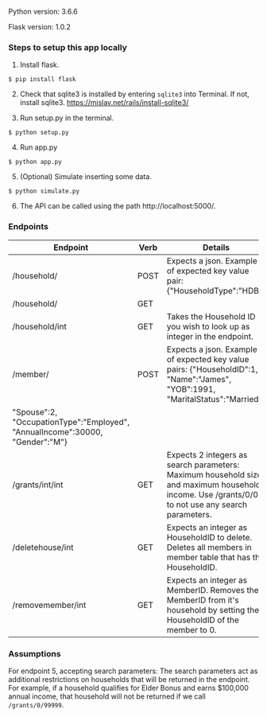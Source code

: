 Python version: 3.6.6

Flask version: 1.0.2

### Steps to setup this app locally

1. Install flask.

`$ pip install flask`

2. Check that sqlite3 is installed by entering `sqlite3` into Terminal. If not, install sqlite3. https://mislav.net/rails/install-sqlite3/

3. Run setup.py in the terminal.

`$ python setup.py`

4. Run app.py

`$ python app.py`

5. (Optional) Simulate inserting some data.

`$ python simulate.py`

6. The API can be called using the path http://localhost:5000/.


### Endpoints

| Endpoint            | Verb | Details                                                                                                                                            |
|---------------------|------|----------------------------------------------------------------------------------------------------------------------------------------------------|
| /household/         | POST | Expects a json. Example of expected key value pair: {"HouseholdType":"HDB"}                                                                                                                                     |
| /household/         | GET  |                                                                                                                                                    |
| /household/int    | GET  | Takes the Household ID you wish to look up as integer in the endpoint.                                                                                                                                                   |
| /member/            | POST | Expects a json. Example of expected key value pairs: {"HouseholdID":1, "Name":"James", "YOB":1991, "MaritalStatus":"Married",
        "Spouse":2, "OccupationType":"Employed", "AnnualIncome":30000, "Gender":"M"}                                                                                                                                  |
| /grants/int/int | GET  | Expects 2 integers as search parameters: Maximum household size, and maximum household income.   Use /grants/0/0 to not use any search parameters. |
| /deletehouse/int | GET  | Expects an integer as HouseholdID to delete. Deletes all members in member table that has the HouseholdID. |
| /removemember/int | GET  | Expects an integer as MemberID. Removes the MemberID from it's household by setting the HouseholdID of the member to 0. |


### Assumptions

For endpoint 5, accepting search parameters: The search parameters act as additional restrictions on households that will be returned in the endpoint. For example, if a household qualifies for Elder Bonus and earns $100,000 annual income, that household will not be returned if we call `/grants/0/99999`.

